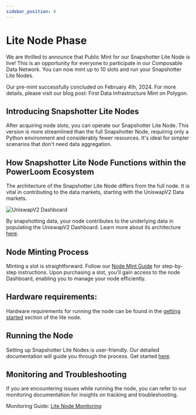 ```yaml
---
sidebar_position: 0
---
```


# Lite Node Phase

We are thrilled to announce that Public Mint for our Snapshotter Lite Node is live! This is an opportunity for everyone to participate in our Composable Data Network. You can now mint up to 10 slots and run your Snapshotter Lite Nodes.

Our pre-mint successfully concluded on February 4th, 2024.
For more details, please visit our blog post: First Data Infrastructure Mint on Polygon.

## Introducing Snapshotter Lite Nodes

After acquiring node slots, you can operate our Snapshotter Lite Node. This version is more streamlined than the full Snapshotter Node, requiring only a Python environment and considerably fewer resources. It's ideal for simpler scenarios that don't need data aggregation.

## How Snapshotter Lite Node Functions within the PowerLoom Ecosystem

The architecture of the Snapshotter Lite Node differs from the full node. It is vital in contributing to the data markets, starting with the UniswapV2 Data markets.

![UniswapV2 Dashboard](/images/uniswapv2-dashboard1.png)

 By snapshotting data, your node contributes to the underlying data in populating the UniswapV2 Dashboard. Learn more about its architecture [here](https://github.com/PowerLoom/snapshotter-lite?tab=readme-ov-file#overview).

## Node Minting Process

Minting a slot is straightforward. Follow our [Node Mint Guide](https://www.notion.so/Node-Slot-NFT-Mints-1a5e4f4de0164a1e877e233ea61fbd1f?pvs=21) for step-by-step instructions. Upon purchasing a slot, you'll gain access to the node Dashboard, enabling you to manage your node efficiently.

## Hardware requirements:

Hardware requirements for running the node can be found in the [getting started](../build-with-powerloom/snapshotter-node/lite-node/getting-started/#hardware-requirements) section of the lite node.

## Running the Node

Setting up Snapshotter Lite Nodes is user-friendly. Our detailed documentation will guide you through the process. Get started [here](../build-with-powerloom/snapshotter-node/lite-node/getting-started/).

## Monitoring and Troubleshooting

If you are encountering issues while running the node, you can refer to our monitoring documentation for insights on tracking and troubleshooting.

Monitoring Guide: [Lite Node Monitoring](../build-with-powerloom/snapshotter-node/lite-node/monitoring.md)